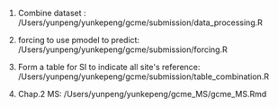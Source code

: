 1. Combine dataset : /Users/yunpeng/yunkepeng/gcme/submission/data_processing.R

2. forcing to use pmodel to predict: /Users/yunpeng/yunkepeng/gcme/submission/forcing.R

3. Form a table for SI to indicate all site's reference: /Users/yunpeng/yunkepeng/gcme/submission/table_combination.R

4. Chap.2 MS: /Users/yunpeng/yunkepeng/gcme_MS/gcme_MS.Rmd